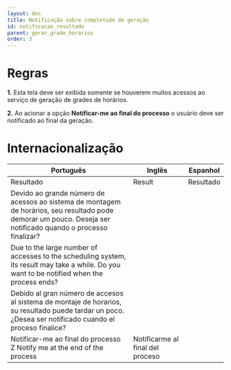 ```yaml
---
layout: doc
title: Notificação sobre completude de geração
id: notificacao_resultado
parent: gerar_grade_horarios
order: 3
---
```


# Regras

**1.** Esta tela deve ser exibida somente se houverem muitos acessos ao serviço de geração de grades de horários.

**2.** Ao acionar a opção **Notificar-me ao final do processo** o usuário deve ser notificado ao final da geração.

# Internacionalização

| Português | Inglês | Espanhol  |
| --------- | ------ | --------- |
| Resultado | Result | Resultado | 
| Devido ao grande número de acessos ao sistema de montagem de horários, seu resultado pode demorar um pouco. Deseja ser notificado quando o processo finalizar? |
| Due to the large number of accesses to the scheduling system, its result may take a while. Do you want to be notified when the process ends? |
| Debido al gran número de accesos al sistema de montaje de horarios, su resultado puede tardar un poco. ¿Desea ser notificado cuando el proceso finalice? |
| Notificar-me ao final do processo Z Notify me at the end of the process | Notificarme al final del proceso |



